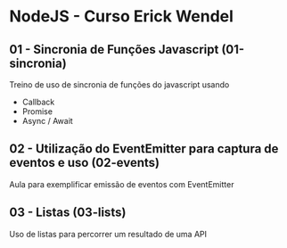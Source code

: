 # NodeJS - Curso Erick Wendel

## 01 - Sincronia de Funções Javascript (01-sincronia)

Treino de uso de sincronia de funções do javascript usando

- Callback
- Promise
- Async / Await

## 02 - Utilização do EventEmitter para captura de eventos e uso (02-events)

Aula para exemplificar emissão de eventos com EventEmitter

## 03 - Listas (03-lists)

Uso de listas para percorrer um resultado de uma API

